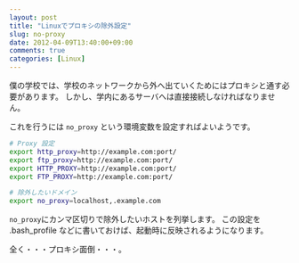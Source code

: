 ```yaml
---
layout: post
title: "Linuxでプロキシの除外設定"
slug: no-proxy
date: 2012-04-09T13:40:00+09:00
comments: true
categories: [Linux]
---
```


僕の学校では、学校のネットワークから外へ出ていくためにはプロキシと通す必要があります。
しかし、学内にあるサーバへは直接接続しなければなりません。

これを行うには `no_proxy` という環境変数を設定すればよいようです。

```bash
# Proxy 設定
export http_proxy=http://example.com:port/
export ftp_proxy=http://example.com:port/
export HTTP_PROXY=http://example.com:port/
export FTP_PROXY=http://example.com:port/

# 除外したいドメイン
export no_proxy=localhost,.example.com
```

`no_proxy`にカンマ区切りで除外したいホストを列挙します。
この設定を .bash_profile などに書いておけば、起動時に反映されるようになります。

全く・・・プロキシ面倒・・・。

